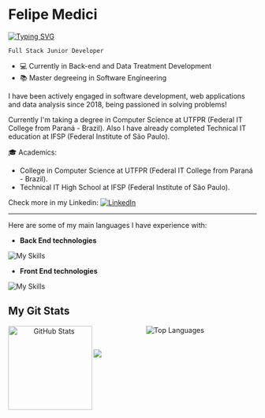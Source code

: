 <h1 align="left" id="macropower-title">Felipe Medici</h1>

<a href="https://git.io/typing-svg"><img src="https://readme-typing-svg.herokuapp.com?font=Roboto&size=18&pause=1000&color=C3C6C8&width=450&height=47&lines={+analyse+them+code+.+.+.++}" alt="Typing SVG" /></a>

`Full Stack Junior Developer`

- 💻 Currently in Back-end and Data Treatment Development 
- 📚 Master degreeing in Software Engineering 

I have been actively engaged in software development, web applications and data analysis since 2018, being passioned in solving problems!

Currently I'm taking a degree in Computer Science at UTFPR (Federal IT College from Paraná - Brazil).
Also I have already completed Technical IT education at IFSP (Federal Institute of São Paulo).

🎓 Academics:
- College in Computer Science at UTFPR (Federal IT College from Paraná - Brazil).
- Technical IT High School at IFSP (Federal Institute of São Paulo).
  
Check more in my Linkedin: <a href="https://www.linkedin.com/in/femedici/" target="_blank"><img src="https://img.shields.io/badge/LinkedIn-%230077B5.svg?&style=flat-square&logo=linkedin&logoColor=white" alt="LinkedIn"></a>

-------------------------------------------------------------------------------------------------------------------------------------------------------------------------

Here are some of my main languages I have experience with:

- **Back End technologies**

![My Skills](https://skillicons.dev/icons?i=cs,dotnet,nodejs,java,mysql)

- **Front End technologies**

![My Skills](https://skillicons.dev/icons?i=vue,react,js)

<div> 
<h2  id="macropower-tech">My Git Stats</h2>
    
</div> <div align="center">
  <img height="170" align="left" src="https://github-readme-stats.vercel.app/api?username=femedici&show_icons=true&theme=dark&include_all_commits=true&count_private=true" alt="GitHub Stats" />
  <img src="https://github-readme-stats.vercel.app/api/top-langs/?username=femedici&layout=compact&theme=dark" alt="Top Languages" />
</div>
<br>

![](https://komarev.com/ghpvc/?username=femedici&color=lightgray)
